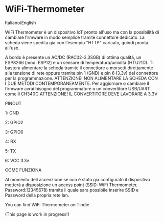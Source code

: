 # WiFi-Thermometer

Italiano/English

WiFi Thermometer è un dispositivo IoT pronto all'uso ma con la possibilità di cambiare firmware in modo semplice tramite connettore dedicato.
La scheda viene spedita gia con l'esempio "HTTP" caricato, quindi pronta all'uso.

A bordo è presente un AC/DC (RAC02-3.3SGB) di ottima qualità, un ESP8266 (mod. ESP12) e un sensore di temperatura/umidità (HTU21D).
Ti basterà alimentare la scheda tramite il connettore a morsetti direttamente alla tensione di rete oppure tramite pin 1 (GND) e pin 6 (3.3v) del
connettore per la programmazione.
ATTENZIONE! NON ALIMENTARE LA SCHEDA CON I DUE METODI CONTEMPORANEAMENTE.
Per aggiornare o cambiare il firmware avrai bisogno del programmatore o un convertitore USB/UART come il CH340G ATTENZIONE! IL CONVERTITORE DEVE LAVORARE A 3.3V


PINOUT


1: GND

2: GPIO2

3: GPIO0

4: RX

5: TX

6: VCC 3.3v


COME FUNZIONA

Al momento dell accenzione se non è stato gia configurato il dispositivo metterà a disposizione un access point (SSID: WiFi Thermometer, Password:12345678)
tramite il quale sara possibile inserire SSID e Password della propria rete lan.




You can find WiFi Thermometer on Tindie

(This page is work in progress!)
